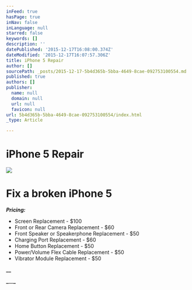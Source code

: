 ```yaml
---
inFeed: true
hasPage: true
inNav: false
inLanguage: null
starred: false
keywords: []
description: ''
datePublished: '2015-12-17T16:08:00.374Z'
dateModified: '2015-12-17T16:07:57.306Z'
title: iPhone 5 Repair
author: []
sourcePath: _posts/2015-12-17-5b4d365b-5bba-4649-8cae-092753100554.md
published: true
authors: []
publisher:
  name: null
  domain: null
  url: null
  favicon: null
url: 5b4d365b-5bba-4649-8cae-092753100554/index.html
_type: Article

---
```

# **iPhone 5 Repair**
![](https://the-grid-user-content.s3-us-west-2.amazonaws.com/1b62db4a-059c-4880-a817-ae34bf2294a5.jpg)

# Fix a broken iPhone 5

**_Pricing:_**

* Screen Replacement - $100
* Front or Rear Camera Replacement - $60
* Front Speaker or Speakerphone Replacement - $50
* Charging Port Replacement - $60
* Home Button Replacement - $50
* Power/Volume Flex Cable Replacement - $50
* Vibrator Module Replacement - $50

**__**

**_**__**_**